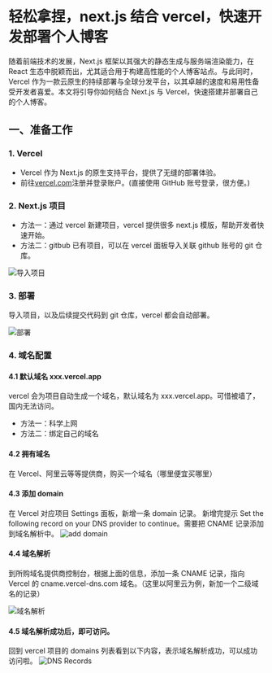 # 轻松拿捏，next.js 结合 vercel，快速开发部署个人博客

随着前端技术的发展，Next.js 框架以其强大的静态生成与服务端渲染能力，在 React 生态中脱颖而出，尤其适合用于构建高性能的个人博客站点。与此同时，Vercel 作为一款云原生的持续部署与全球分发平台，以其卓越的速度和易用性备受开发者喜爱。本文将引导你如何结合 Next.js 与 Vercel，快速搭建并部署自己的个人博客。

## 一、准备工作

### 1. Vercel

- Vercel 作为 Next.js 的原生支持平台，提供了无缝的部署体验。
- 前往[vercel.com](https://vercel.com/)注册并登录账户。(直接使用 GitHub 账号登录，很方便。)

### 2. Next.js 项目

- 方法一：通过 vercel 新建项目，vercel 提供很多 next.js 模版，帮助开发者快速开始。
- 方法二：gitbub 已有项目，可以在 vercel 面板导入关联 github 账号的 git 仓库。

![导入项目](https://blog.mocaii.cn/importProject.png)

### 3. 部署

导入项目，以及后续提交代码到 git 仓库，vercel 都会自动部署。

![部署](https://blog.mocaii.cn/deploy.png)

### 4. 域名配置

#### 4.1 默认域名 xxx.vercel.app

vercel 会为项目自动生成一个域名，默认域名为 xxx.vercel.app。可惜被墙了，国内无法访问。

- 方法一：科学上网
- 方法二：绑定自己的域名

#### 4.2 拥有域名

在 Vercel、阿里云等等提供商，购买一个域名（哪里便宜买哪里）

#### 4.3 添加 domain

在 Vercel 对应项目 Settings 面板，新增一条 domain 记录。
新增完提示 Set the following record on your DNS provider to continue。需要把 CNAME 记录添加到域名解析中。
![add domain](https://blog.mocaii.cn/domain4.png)

#### 4.4 域名解析

到所购域名提供商控制台，根据上面的信息，添加一条 CNAME 记录，指向 Vercel 的 cname.vercel-dns.com 域名。（这里以阿里云为例，新加一个二级域名的记录）

![域名解析](https://blog.mocaii.cn/domain2.png)

#### 4.5 域名解析成功后，即可访问。

回到 vercel 项目的 domains 列表看到以下内容，表示域名解析成功，可以成功访问啦。
![DNS Records](https://blog.mocaii.cn/domain3.png)
